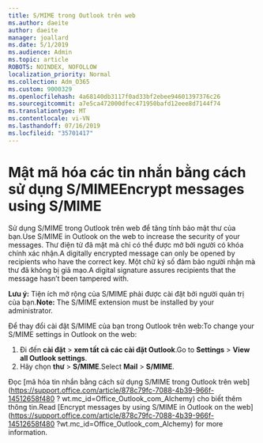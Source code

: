 ```yaml
---
title: S/MIME trong Outlook trên web
ms.author: daeite
author: daeite
manager: joallard
ms.date: 5/1/2019
ms.audience: Admin
ms.topic: article
ROBOTS: NOINDEX, NOFOLLOW
localization_priority: Normal
ms.collection: Adm_O365
ms.custom: 9000329
ms.openlocfilehash: 4a68140db3117f0ad33bf2ebee94601397376c26
ms.sourcegitcommit: a7e5ca472000dfec471950bafd12eee8d7144f74
ms.translationtype: MT
ms.contentlocale: vi-VN
ms.lasthandoff: 07/16/2019
ms.locfileid: "35701417"
---
```

# <a name="encrypt-messages-using-smime"></a><span data-ttu-id="c96f7-102">Mật mã hóa các tin nhắn bằng cách sử dụng S/MIME</span><span class="sxs-lookup"><span data-stu-id="c96f7-102">Encrypt messages using S/MIME</span></span>

<span data-ttu-id="c96f7-103">Sử dụng S/MIME trong Outlook trên web để tăng tính bảo mật thư của bạn.</span><span class="sxs-lookup"><span data-stu-id="c96f7-103">Use S/MIME in Outlook on the web to increase the security of your messages.</span></span> <span data-ttu-id="c96f7-104">Thư điện tử đã mật mã chỉ có thể được mở bởi người có khóa chính xác nhận.</span><span class="sxs-lookup"><span data-stu-id="c96f7-104">A digitally encrypted message can only be opened by recipients who have the correct key.</span></span> <span data-ttu-id="c96f7-105">Một chữ ký số đảm bảo người nhận mà thư đã không bị giả mạo.</span><span class="sxs-lookup"><span data-stu-id="c96f7-105">A digital signature assures recipients that the message hasn’t been tampered with.</span></span>

<span data-ttu-id="c96f7-106">**Lưu ý:** Tiện ích mở rộng của S/MIME phải được cài đặt bởi người quản trị của bạn.</span><span class="sxs-lookup"><span data-stu-id="c96f7-106">**Note:** The S/MIME extension must be installed by your administrator.</span></span>

<span data-ttu-id="c96f7-107">Để thay đổi cài đặt S/MIME của bạn trong Outlook trên web:</span><span class="sxs-lookup"><span data-stu-id="c96f7-107">To change your S/MIME settings in Outlook on the web:</span></span>

1. <span data-ttu-id="c96f7-108">Đi đến **cài đặt** > **xem tất cả các cài đặt Outlook**.</span><span class="sxs-lookup"><span data-stu-id="c96f7-108">Go to **Settings** > **View all Outlook settings**.</span></span>
2. <span data-ttu-id="c96f7-109">Hãy chọn **thư** > **S/MIME**.</span><span class="sxs-lookup"><span data-stu-id="c96f7-109">Select **Mail** > **S/MIME**.</span></span>

<span data-ttu-id="c96f7-110">Đọc [mã hóa tin nhắn bằng cách sử dụng S/MIME trong Outlook trên web] (https://support.office.com/article/878c79fc-7088-4b39-966f-14512658f480 ? wt.mc_id=Office_Outlook_com_Alchemy) cho biết thêm thông tin.</span><span class="sxs-lookup"><span data-stu-id="c96f7-110">Read [Encrypt messages by using S/MIME in Outlook on the web](https://support.office.com/article/878c79fc-7088-4b39-966f-14512658f480 ?wt.mc_id=Office_Outlook_com_Alchemy) for more information.</span></span>